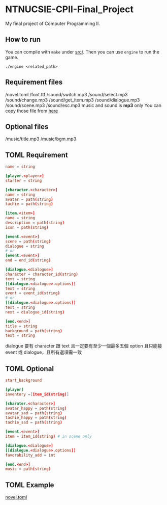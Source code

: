 # NTNUCSIE-CPII-Final_Project
My final project of Computer Programming II.

## How to run
You can compile with `make` under [src/](./src/).
Then you can use `engine` to run the game.
    
```shell
./engine <related_path>
```

## Requirement files

<path>/novel.toml
<path>/font.ttf
<path>/sound/switch.mp3
<path>/sound/select.mp3
<path>/sound/change.mp3
<path>/sound/get_item.mp3
<path>/sound/dialogue.mp3
<path>/sound/scene.mp3
<path>/sound/esc.mp3
music and sound is **mp3** only
You can copy those file from [here](./res/)

## Optional files
<path>/music/title.mp3
<path>/music/bgm.mp3

## TOML Requirement

```toml
name = string

[player.<player>]
starter = string

[character.<character>]
name = string
avatar = path(string)
tachie = path(string)

[item.<item>]
name = string
description = path(string)
icon = path(string)

[event.<event>]
scene = path(string)
dialogue = string
# or
[event.<event>]
end = end_id(string)

[dialogue.<dialogue>]
character = character_id(string)
text = string
[[dialogue.<dialogue>.options]]
text = string
event = event_id(string)
# or 
[[dialogue.<dialogue>.options]]
text = string
next = dialogue_id(string)

[end.<end>]
title = string
background = path(string)
text = string
```

dialogue 要有 character 跟 text 且一定要有至少一個最多五個 option 且只能接 event 或 dialogue，且所有選項需一致


## TOML Optional
```toml
start_background

[player]
inventory =[item_id(string)]

[charater.<character>]
avatar_happy = path(string)
avatar_sad = path(string)
tachie_happy = path(string)
tachie_sad = path(string)

[event.<event>]
item = item_id(string) # in scene only

[dialogue.<dialogue>]
[[dialogue.<dialogue>.options]]
favorability_add = int

[end.<end>]
music = path(string)
```

## TOML Example
[novel.toml](./res/novel.toml)
